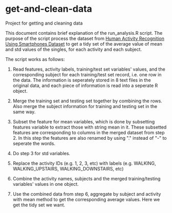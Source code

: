 # get-and-clean-data
Project for getting and cleaning data

This document contains brief explanation of the run_analysis.R script. The purpose of the script process the dataset from [Human Activity Recognition Using Smartphones Dataset](https://d396qusza40orc.cloudfront.net/getdata%2Fprojectfiles%2FUCI%20HAR%20Dataset.zip) to get a tidy set of the average value of mean and std values of the singles, for each activity and each subject.

The script works as follows:

1. Read features, activity labels, training/test set variables' values, and the corresponding subject for each training/test set record, i.e. one row in the data. The information is seperately stored in 8 text files in the original data, and each piece of information is read into a seperate R object.  

2. Merge the training set and testing set together by combining the rows. Also merge the subject information for training and testing set in the same way.

3. Subset the feature for mean variables, which is done by subsetting features variable to extract those with string mean in it. These subsetted features are corresponding to columns in the merged dataset from step 2. In this step the features are also renamed by using "." instead of "-" to seperate the words.

4. Do step 3 for std variables.

5. Replace the activity IDs (e.g. 1, 2, 3, etc) with labels (e.g. WALKING, WALKING_UPSTAIRS, WALKING_DOWNSTAIRS, etc)

6. Combine the activity names, subjects and the merged training/testing variables' values in one object. 

7. Use the combined data from step 6, aggregate by subject and activity with mean method to get the corresponding average values. Here we get the tidy set we want.

